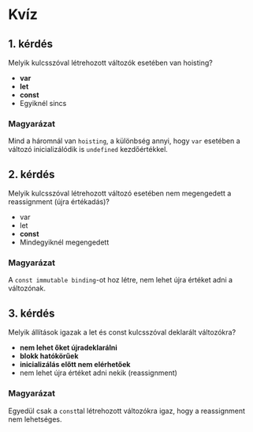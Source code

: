 # Kvíz

## 1. kérdés
Melyik kulcsszóval létrehozott változók esetében van hoisting?

- **var**
- **let**
- **const**
- Egyiknél sincs

### Magyarázat
Mind a háromnál van `hoisting`, a különbség annyi, hogy `var` esetében a változó inicializálódik is `undefined` kezdőértékkel.

## 2. kérdés
Melyik kulcsszóval létrehozott változó esetében nem megengedett a reassignment (újra értékadás)?

- var
- let
- **const**
- Mindegyiknél megengedett

### Magyarázat
A `const immutable binding`-ot hoz létre, nem lehet újra értéket adni a változónak.

## 3. kérdés
Melyik állítások igazak a let és const kulcsszóval deklarált változókra?

- **nem lehet őket újradeklarálni**
- **blokk hatókörűek**
- **inicializálás előtt nem elérhetőek**
- nem lehet újra értéket adni nekik (reassignment)

### Magyarázat
Egyedül csak a `const`tal létrehozott változókra igaz, hogy a reassignment nem lehetséges.   
